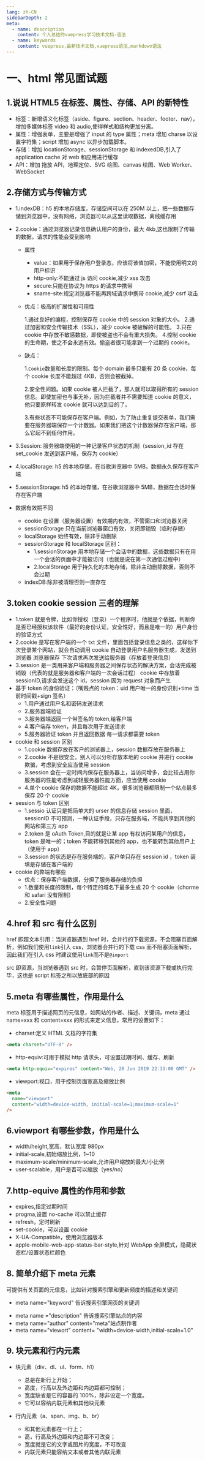 ```yaml
---
lang: zh-CN
sidebarDepth: 2
meta:
  - name: description
    content: 个人总结的vuepress学习技术文档-语法
  - name: keywords
    content: vuepress,最新技术文档,vuepress语法,markdown语法
---
```


# 一、html 常见面试题

## 1.说说 HTML5 在标签、属性、存储、API 的新特性

- 标签：新增语义化标签（aside、figure、section、header、footer、nav），增加多媒体标签 video 和 audio,使得样式和结构更加分离。
- 属性：增强表单，主要是增强了 input 的 type 属性；meta 增加 charse 以设置字符集；script 增加 async 以异步加载脚本。
- 存储：增加 locationStorage、sessionStorage 和 indexedDB,引入了 application cache 对 web 和应用进行缓存
- API：增加 拖放 API，地理定位、SVG 绘图、canvas 绘图、Web Worker、WebSocket

## 2.存储方式与传输方式

- 1.indexDB：h5 的本地存储库，存储空间可以在 250M 以上，把一些数据存储到浏览器中，没有网络，浏览器可以从这里读取数据，离线缓存用
- 2.cookie：通过浏览器记录信息确认用户的身份，最大 4kb,这也限制了传输的数据，请求的性能会受到影响

  - 属性
    - value：如果用于保存用户登录态，应该将该值加密，不能使用明文的用户标识
    - http-only:不能通过 js 访问 cookie,减少 xss 攻击
    - secure:只能在协议为 https 的请求中携带
    - sname-site:规定浏览器不能再跨域请求中携带 cookie,减少 csrf 攻击
  - 优点：极高的扩展性和可用性

    1.通过良好的编程，控制保存在 cookie 中的 session 对象的大小。 2.通过加密和安全传输技术（SSL），减少 cookie 被破解的可能性。 3.只在 cookie 中存放不敏感数据，即使被盗也不会有重大损失。 4.控制 cookie 的生命期，使之不会永远有效。偷盗者很可能拿到一个过期的 cookie。

  - 缺点：

    1.`Cookie`数量和长度的限制。每个 domain 最多只能有 20 条 cookie，每个 cookie 长度不能超过 4KB，否则会被截掉。

    2.安全性问题。如果 cookie 被人拦截了，那人就可以取得所有的 session 信息。即使加密也与事无补，因为拦截者并不需要知道 cookie 的意义，他只要原样转发 cookie 就可以达到目的了。

    3.有些状态不可能保存在客户端。例如，为了防止重复提交表单，我们需要在服务器端保存一个计数器。如果我们把这个计数器保存在客户端，那么它起不到任何作用。

- 3.Session: 服务器端使用的一种记录客户状态的机制（session_id 存在 set_cookie 发送到客户端，保存为 cookie）

- 4.localStorage: h5 的本地存储，在谷歌浏览器中 5MB，数据永久保存在客户端

- 5.sessionStorage: h5 的本地存储，在谷歌浏览器中 5MB，数据在会话时保存在客户端

- 数据有效期不同

  - cookie 在设置（服务器设置）有效期内有效，不管窗口和浏览器关闭
  - sessionStorage 只在当前浏览器窗口有效，关闭即销毁（临时存储）
  - localStorage 始终有效，除非手动删除

  * sessionStorage 和 localStorage 区别：
    - 1.sessionStorage 用本地存储一个会话中的数据，这些数据只有在用一个会话的页面中才能被访问（也就是说在第一次通信过程中）
    - 2.localStorage 用于持久化的本地存储，除非主动删除数据，否则不会过期

  - indexDB:除非被清理否则一直存在

## 3.token cookie session 三者的理解

- 1.token 就是令牌，比如你授权（登录）一个程序时，他就是个依据，判断你是否已经授权该软件（最好的身份认证，安全性好，而且是唯一的）用户身份的验证方式
- 2.cookie 是写在客户端的一个 txt 文件，里面包括登录信息之类的，这样你下次登录某个网站，就会自动调用 cookie 自动登录用户名服务器生成，发送到浏览器 浏览器保存 下次请求再次发送给服务器（存放着登录信息）
- 3.session 是一类用来客户端和服务器之间保存状态的解决方案，会话完成被销毁（代表的就是服务器和客户端的一次会话过程）
  cookie 中存放着 sessionID,请求会发送这个 id，session 因为 request 对象而产生
- 基于 token 的身份验证：（嘴贱点的 token：uid 用户唯一的身份识别+time 当前时间戳+sign 签名）
  - 1.用户通过用户名和密码发送请求
  - 2.服务器端验证
  - 3.服务器端返回一个带签名的 token,给客户端
  - 4.客户端存 token，并且每次用于发送请求
  - 5.服务器验证 token 并且返回数据 每一请求都需要 token
- cookie 和 session 区别
  - 1.cookie 数据存放在客户的浏览器上，session 数据存放在服务器上
  - 2.cookie 不是很安全，别人可以分析存放本地的 cookie 并进行 cookie 欺骗，考虑到安全应当使用 session
  - 3.session 会在一定时间内保存在服务器上，当访问增多，会比较占用你服务器的性能考虑到减轻服务器性能方面，应当使用 cookie
  - 4.单个 cookie 保存的数据不能超过 4K，很多浏览器都限制一个站点最多保存 20 个 cookie
- session 与 token 区别
  - 1.sessio 认证只是把简单大的 urser 的信息存储 session 里面，sessionID 不可预测，一种认证手段，只存在服务端，不能共享到其他的网站和第三方 app
  - 2.token 是 oAuth Token,目的就是让某 app 有权访问某用户的信息，token 是唯一的；token 不能转移到其他的 app，也不能转到其他用户上（使用于 app）
  - 3.session 的状态是存在服务端的，客户单只存在 session id ，token 装填是存储在客户端的
- cookie 的弊端有哪些
  - 优点：保存客户端数据，分担了服务器存储的负担
  - 1.数量和长度的限制，每个特定的域名下最多生成 20 个 cookie（chorme 和 safari 没有限制）
  - 2.安全性问题

## 4.href 和 src 有什么区别

href 即超文本引用：当浏览器遇到 href 时，会并行的下载资源，不会阻塞页面解析，例如我们使用`link`引入 css，浏览器会并行的下载 css 而不阻塞页面解析，因此我们在引入 css 时建议使用`link`而不是`@import`

src 即资源，当浏览器遇到 src 时，会暂停页面解析，直到该资源下载或执行完毕，这也是 script 标签之所以放底部的原因

## 5.meta 有哪些属性，作用是什么

meta 标签用于描述网页的元信息，如网站的作者、描述、关键词，meta 通过 name=xxx 和 content=xxx 的形式来定义信息，常用的设置如下：

- charset:定义 HTML 文档的字符集

```html
<meta charset="UTF-8" />
```

- http-equiv:可用于模拟 http 请求头，可设置过期时间、缓存、刷新

```html
<meta http-equiv="expires" content="Web, 20 Jun 2019 22:33:00 GMT" />
```

- viewport:视口，用于控制页面宽高及缩放比例

```html
<meta
  name="viewport"
  content="width=device-width, initial-scale=1;maximum-scale=1"
/>
```

## 6.viewport 有哪些参数，作用是什么

- width/height,宽高，默认宽度 980px
- initial-scale,初始缩放比例，1~10
- maximum-scale/minimum-scale,允许用户缩放的最大/小比例
- user-scalable，用户是否可以缩放（yes/no）

## 7.http-equive 属性的作用和参数

- expires,指定过期时间
- progma,设置 no-cache 可以禁止缓存
- refresh，定时刷新
- set-cookie，可以设置 cookie
- X-UA-Compatible，使用浏览器版本
- apple-mobile-web-app-status-bar-style,针对 WebApp 全屏模式，隐藏状态栏/设置状态栏颜色

## 8. 简单介绍下 meta 元素

可提供有关页面的元信息，比如针对搜索引擎和更新频度的描述和关键词

- meta name="keyword" 告诉搜索引擎网页的关键词

* meta name ="description" 告诉搜索引擎站点的内容
* meta name="author" content="meta"站点制作者
* meta name="viewort" content= "width=device-width,initial-scale=1.0"

## 9. 块元素和行内元素

- 块元素（div、dl、ul、form、h1）

  - 总是在新行上开始；
  - 高度，行高以及外边距和内边距都可控制；
  - 宽度缺省是它的容器的 100%，除非设定一个宽度。
  - 它可以容纳内联元素和其他块元素

- 行内元素（a、span、img、b、br）
  - 和其他元素都在一行上；
  - 高，行高及外边距和内边距不可改变；
  - 宽度就是它的文字或图片的宽度，不可改变
  - 内联元素只能容纳文本或者其他内联元素
